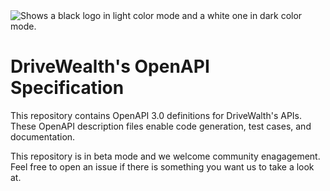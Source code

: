 <picture>
  <source media="(prefers-color-scheme: dark)" srcset="https://s3.amazonaws.com/prod.drivewealth.sys/images/developer-assets/dev-logo-dark.svg">
  <source media="(prefers-color-scheme: light)" srcset="https://s3.amazonaws.com/prod.drivewealth.sys/images/developer-assets/dev-logo-light.svg">
  <img alt="Shows a black logo in light color mode and a white one in dark color mode." src="https://s3.amazonaws.com/prod.drivewealth.sys/images/developer-assets/dev-logo-light.svg">
</picture>

# DriveWealth's OpenAPI Specification

This repository contains OpenAPI 3.0 definitions for DriveWalth's APIs. These OpenAPI description files enable code generation, test cases, and documentation.

This repository is in beta mode and we welcome community enagagement. Feel free to open an issue if there is something you want us to take a look at.
